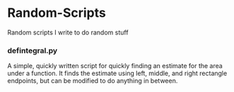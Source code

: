 # Random-Scripts
Random scripts I write to do random stuff

### defintegral.py
A simple, quickly written script for quickly finding an estimate for the area under a function.
It finds the estimate using left, middle, and right rectangle endpoints, but can be modified to do anything in between.
